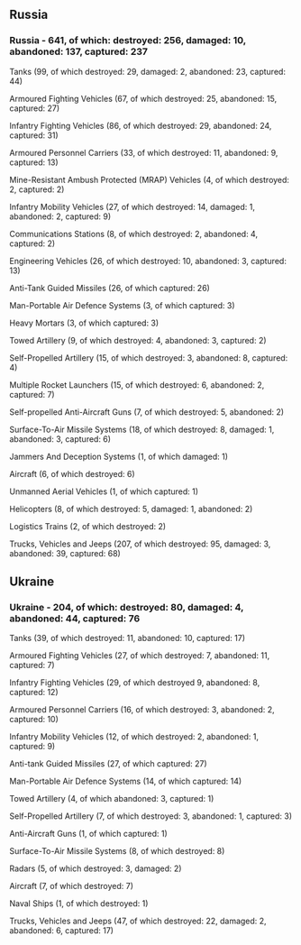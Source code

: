 
 
 ## Russia
 
 ### Russia - 641, of which: destroyed: 256, damaged: 10, abandoned: 137, captured: 237

 

 

 Tanks (99, of which destroyed: 29, damaged: 2, abandoned: 23, captured: 44)

 Armoured Fighting Vehicles (67, of which destroyed: 25, abandoned: 15, captured: 27)

 Infantry Fighting Vehicles (86, of which destroyed: 29, abandoned: 24, captured: 31)

 Armoured Personnel Carriers (33, of which destroyed: 11, abandoned: 9, captured: 13)

 Mine-Resistant Ambush Protected (MRAP) Vehicles (4, of which destroyed: 2, captured: 2)

 Infantry Mobility Vehicles (27, of which destroyed: 14, damaged: 1, abandoned: 2, captured: 9)

 Communications Stations (8, of which destroyed: 2, abandoned: 4, captured: 2)

 Engineering Vehicles (26, of which destroyed: 10, abandoned: 3, captured: 13)

 Anti-Tank Guided Missiles (26, of which captured: 26)

 Man-Portable Air Defence Systems (3, of which captured: 3)

 Heavy Mortars (3, of which captured: 3)

 Towed Artillery (9, of which destroyed: 4, abandoned: 3, captured: 2)

 Self-Propelled Artillery (15, of which destroyed: 3, abandoned: 8, captured: 4)

 Multiple Rocket Launchers (15, of which destroyed: 6, abandoned: 2, captured: 7)

 Self-propelled Anti-Aircraft Guns (7, of which destroyed: 5, abandoned: 2)

 Surface-To-Air Missile Systems (18, of which destroyed: 8, damaged: 1, abandoned: 3, captured: 6)

 Jammers And Deception Systems (1, of which damaged: 1)

 Aircraft (6, of which destroyed: 6)

 Unmanned Aerial Vehicles (1, of which captured: 1)

 Helicopters (8, of which destroyed: 5, damaged: 1, abandoned: 2)

 Logistics Trains (2, of which destroyed: 2)

 Trucks, Vehicles and Jeeps (207, of which destroyed: 95, damaged: 3, abandoned: 39, captured: 68)

 
 
 ## Ukraine
 
 ### Ukraine - 204, of which: destroyed: 80, damaged: 4, abandoned: 44, captured: 76

 

 

 Tanks (39, of which destroyed: 11, abandoned: 10, captured: 17)

 Armoured Fighting Vehicles (27, of which destroyed: 7, abandoned: 11, captured: 7)

 Infantry Fighting Vehicles (29, of which destroyed 9, abandoned: 8, captured: 12)

 Armoured Personnel Carriers (16, of which destroyed: 3, abandoned: 2, captured: 10)

 Infantry Mobility Vehicles (12, of which destroyed: 2, abandoned: 1, captured: 9)

 Anti-tank Guided Missiles (27, of which captured: 27)

 Man-Portable Air Defence Systems (14, of which captured: 14)

 Towed Artillery (4, of which abandoned: 3, captured: 1)

 Self-Propelled Artillery (7, of which destroyed: 3, abandoned: 1, captured: 3)

 Anti-Aircraft Guns (1, of which captured: 1)

 Surface-To-Air Missile Systems (8, of which destroyed: 8)

 

 

 Radars (5, of which destroyed: 3, damaged: 2)

 Aircraft (7, of which destroyed: 7)

 Naval Ships (1, of which destroyed: 1)

 Trucks, Vehicles and Jeeps (47, of which destroyed: 22, damaged: 2, abandoned: 6, captured: 17)

